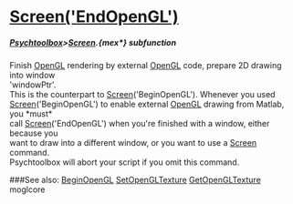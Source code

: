 # [Screen('EndOpenGL')](Screen-EndOpenGL) 
##### [Psychtoolbox](Psychtoolbox)>[Screen](Screen).{mex*} subfunction


Finish [OpenGL](OpenGL) rendering by external [OpenGL](OpenGL) code, prepare 2D drawing into window  
'windowPtr'.  
This is the counterpart to [Screen](Screen)('BeginOpenGL'). Whenever you used  
[Screen](Screen)('BeginOpenGL') to enable external [OpenGL](OpenGL) drawing from Matlab, you \*must\*  
call [Screen](Screen)('EndOpenGL') when you're finished with a window, either because you  
want to draw into a different window, or you want to use a [Screen](Screen) command.  
Psychtoolbox will abort your script if you omit this command.   


###See also:
[BeginOpenGL](Screen-BeginOpenGL) [SetOpenGLTexture](Screen-SetOpenGLTexture) [GetOpenGLTexture](Screen-GetOpenGLTexture) moglcore
